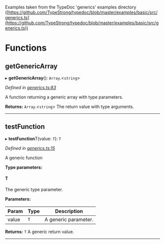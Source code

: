 

Examples taken from the TypeDoc 'generics' examples directory ([https://github.com/TypeStrong/typedoc/blob/master/examples/basic/src/generics.ts](https://github.com/TypeStrong/typedoc/blob/master/examples/basic/src/generics.ts))

# Functions

<a id="getgenericarray"></a>

##  getGenericArray

▸ **getGenericArray**(): `Array`.<`string`>

*Defined in [generics.ts:83](https://github.com/tgreyjs/typedoc-plugin-markdown/blob/master/test/src/generics.ts#L83)*

A function returning a generic array with type parameters.

**Returns:** `Array`.<`string`>
The return value with type arguments.

___

<a id="testfunction"></a>

##  testFunction

▸ **testFunction**T(value: *`T`*): `T`

*Defined in [generics.ts:15](https://github.com/tgreyjs/typedoc-plugin-markdown/blob/master/test/src/generics.ts#L15)*

A generic function

**Type parameters:**

#### T 

The generic type parameter.

**Parameters:**

| Param | Type | Description |
| ------ | ------ | ------ |
| value | `T`   |  A generic parameter. |

**Returns:** `T`
A generic return value.

___

